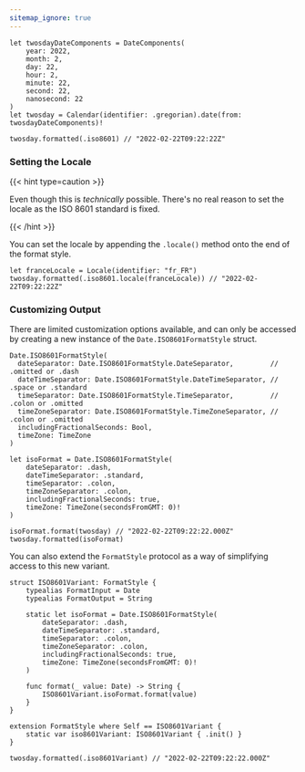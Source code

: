 ```yaml
---
sitemap_ignore: true
---
```

```
let twosdayDateComponents = DateComponents(
    year: 2022,
    month: 2,
    day: 22,
    hour: 2,
    minute: 22,
    second: 22,
    nanosecond: 22
)
let twosday = Calendar(identifier: .gregorian).date(from: twosdayDateComponents)!

twosday.formatted(.iso8601) // "2022-02-22T09:22:22Z"
```

### Setting the Locale

{{< hint type=caution >}}

Even though this is _technically_ possible. There's no real reason to set the locale as the ISO 8601 standard is fixed.

{{< /hint >}}

You can set the locale by appending the `.locale()` method onto the end of the format style.

```
let franceLocale = Locale(identifier: "fr_FR")
twosday.formatted(.iso8601.locale(franceLocale)) // "2022-02-22T09:22:22Z"
```

### Customizing Output

There are limited customization options available, and can only be accessed by creating a new instance of the `Date.ISO8601FormatStyle` struct.

```
Date.ISO8601FormatStyle(
  dateSeparator: Date.ISO8601FormatStyle.DateSeparator,         // .omitted or .dash
  dateTimeSeparator: Date.ISO8601FormatStyle.DateTimeSeparator, // .space or .standard
  timeSeparator: Date.ISO8601FormatStyle.TimeSeparator,         // .colon or .omitted
  timeZoneSeparator: Date.ISO8601FormatStyle.TimeZoneSeparator, // .colon or .omitted
  includingFractionalSeconds: Bool, 
  timeZone: TimeZone
)
```

```
let isoFormat = Date.ISO8601FormatStyle(
    dateSeparator: .dash,
    dateTimeSeparator: .standard,
    timeSeparator: .colon,
    timeZoneSeparator: .colon,
    includingFractionalSeconds: true,
    timeZone: TimeZone(secondsFromGMT: 0)!
)

isoFormat.format(twosday) // "2022-02-22T09:22:22.000Z"
twosday.formatted(isoFormat)
```

You can also extend the `FormatStyle` protocol as a way of simplifying access to this new variant.

```
struct ISO8601Variant: FormatStyle {
    typealias FormatInput = Date
    typealias FormatOutput = String

    static let isoFormat = Date.ISO8601FormatStyle(
        dateSeparator: .dash,
        dateTimeSeparator: .standard,
        timeSeparator: .colon,
        timeZoneSeparator: .colon,
        includingFractionalSeconds: true,
        timeZone: TimeZone(secondsFromGMT: 0)!
    )

    func format(_ value: Date) -> String {
        ISO8601Variant.isoFormat.format(value)
    }
}

extension FormatStyle where Self == ISO8601Variant {
    static var iso8601Variant: ISO8601Variant { .init() }
}

twosday.formatted(.iso8601Variant) // "2022-02-22T09:22:22.000Z"
```